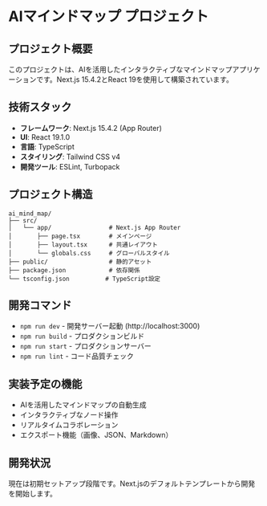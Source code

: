 # AIマインドマップ プロジェクト

## プロジェクト概要
このプロジェクトは、AIを活用したインタラクティブなマインドマップアプリケーションです。Next.js 15.4.2とReact 19を使用して構築されています。

## 技術スタック
- **フレームワーク**: Next.js 15.4.2 (App Router)
- **UI**: React 19.1.0
- **言語**: TypeScript
- **スタイリング**: Tailwind CSS v4
- **開発ツール**: ESLint, Turbopack

## プロジェクト構造
```
ai_mind_map/
├── src/
│   └── app/                # Next.js App Router
│       ├── page.tsx        # メインページ
│       ├── layout.tsx      # 共通レイアウト
│       └── globals.css     # グローバルスタイル
├── public/                 # 静的アセット
├── package.json            # 依存関係
└── tsconfig.json          # TypeScript設定
```

## 開発コマンド
- `npm run dev` - 開発サーバー起動 (http://localhost:3000)
- `npm run build` - プロダクションビルド
- `npm run start` - プロダクションサーバー
- `npm run lint` - コード品質チェック

## 実装予定の機能
- AIを活用したマインドマップの自動生成
- インタラクティブなノード操作
- リアルタイムコラボレーション
- エクスポート機能（画像、JSON、Markdown）

## 開発状況
現在は初期セットアップ段階です。Next.jsのデフォルトテンプレートから開発を開始します。